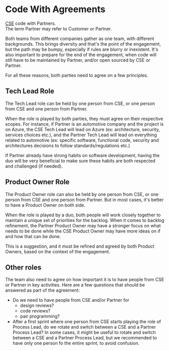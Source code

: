 # Code With Agreements

[CSE](../CSE.md) code with Partners.  
The term Partner may refer to Customer or Partner.

Both teams from different companies gather as one team, with different backgrounds.
This brings diversity and that's the point of the engagement, but the path may be bumpy, especially if rules are blurry or inexistent.
It's also important to prepare for the end of the engagement, when code will still have to be maintained by Partner, and/or open sourced by CSE or Partner.

For all these reasons, both parties need to agree on a few principles.

## Tech Lead Role

The Tech Lead role can be held by one person from CSE, or one person from CSE and one person from Partner.

When the role is played by both parties, they must agree on their respective scopes.
For instance, if Partner is an automotive company and the project is on Azure,
the CSE Tech Lead will lead on Azure (ex: architecture, security, services choices etc.), and the Partner Tech Lead will lead on everything related to automotive (ex: specific software, functional code, security and architectures decisions to follow standards/regulations etc.)

If Partner already have strong habits on software development, having the duo will be very beneficial to make sure
these habits are both respected and challenged (if needed).

## Product Owner Role

The Product Owner role can also be held by one person from CSE, or one person from CSE and one person from Partner. But in most cases, it's better to have a Product Owner on both side.

When the role is played by a duo, both people will work closely together to maintain a unique set of priorities for the backlog.
When it comes to backlog refinement, the Partner Product Owner may have a stronger focus on what needs to be done while the CSE Product Owner may have more ideas on if and how that can be done.

This is a suggestion, and it must be refined and agreed by both Product Owners, based on the context of the engagement.

## Other roles

The team also need to agree on how important it is to have people from CSE or Partner in key activities.
Here are a few questions that should be answered as part of the agreement:

- Do we need to have people from CSE and/or Partner for
  - design reviews?
  - code reviews?
  - pair programming?
- After a first sprint where one person from CSE starts playing the role of Process Lead, do we rotate and switch between a CSE and a Partner Process Lead? In some cases, it might be useful to rotate and switch between a CSE and a Partner Process Lead, but we recommended to have only one person fo the entire sprint, to avoid confusion.
